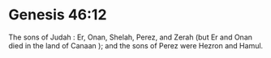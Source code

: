 # Genesis 46:12

The sons of Judah : Er, Onan, Shelah, Perez, and Zerah (but Er and Onan died in the land of Canaan ); and the sons of Perez were Hezron and Hamul.
